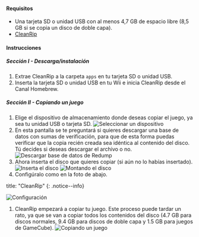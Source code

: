#### Requisitos

* Una tarjeta SD o unidad USB con al menos 4,7 GB de espacio libre (8,5 GB si se copia un disco de doble capa).
* [CleanRip](https://github.com/emukidid/cleanrip/releases/latest)

#### Instrucciones

##### Sección I - Descarga/instalación

1. Extrae CleanRip a la carpeta `apps` en tu tarjeta SD o unidad USB.
1. Inserta la tarjeta SD o unidad USB en tu Wii e inicia CleanRip desde el Canal Homebrew.

##### Sección II - Copiando un juego

1. Elige el dispositivo de almacenamiento donde deseas copiar el juego, ya sea tu unidad USB o tarjeta SD. ![Seleccionar un dispositivo](/images/CleanRip/2.png)
1. En esta pantalla se te preguntará si quieres descargar una base de datos con sumas de verificación, para que de esta forma puedas verificar que la copia recién creada sea idéntica al contenido del disco. Tú decides si deseas descargar el archivo o no. ![Descargar base de datos de Redump](/images/CleanRip/3.png)
1. Ahora inserta el disco que quieres copiar (si aún no lo habías insertado). ![Inserta el disco](/images/CleanRip/4.png) ![Montando el disco](/images/CleanRip/5.png)
1. Configúralo como en la foto de abajo.

title: "CleanRip"
{: .notice--info}

![Configuración](/images/CleanRip/6.png)
1. CleanRip empezará a copiar tu juego. Este proceso puede tardar un rato, ya que se van a copiar todos los contenidos del disco (4.7 GB para discos normales, 9.4 GB para discos de doble capa y 1.5 GB para juegos de GameCube). ![Copiando un juego](/images/CleanRip/7.png)
